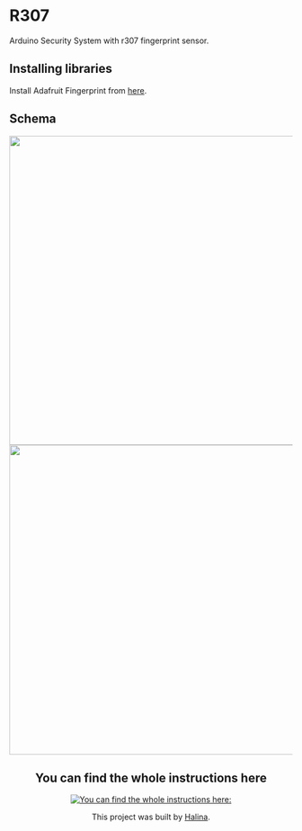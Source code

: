 # R307
Arduino Security System with r307 fingerprint sensor.

## Installing libraries
Install Adafruit Fingerprint from [here](https://github.com/adafruit/Adafruit-Fingerprint-Sensor-Library). 


## Schema
<div style="text-align:center"><img src="https://user-images.githubusercontent.com/65724763/120109511-05a00780-c16a-11eb-8580-c7b0ff8190cd.png" width="1056" height="550.5" />
<div style="text-align:center"><img src="https://user-images.githubusercontent.com/65724763/120109510-05077100-c16a-11eb-9728-16b444e07f06.png" width="1056" height="550.5" />

## You can find the whole instructions here
[![You can find the whole instructions here:](https://i.ytimg.com/vi/YaAHtPpqClw/sddefault.jpg)](https://www.youtube.com/watch?v=YaAHtPpqClw)
  
This project was built by [Halina](https://www.youtube.com/channel/UCG0h6r6T1joRASO29JV9qMQ).
